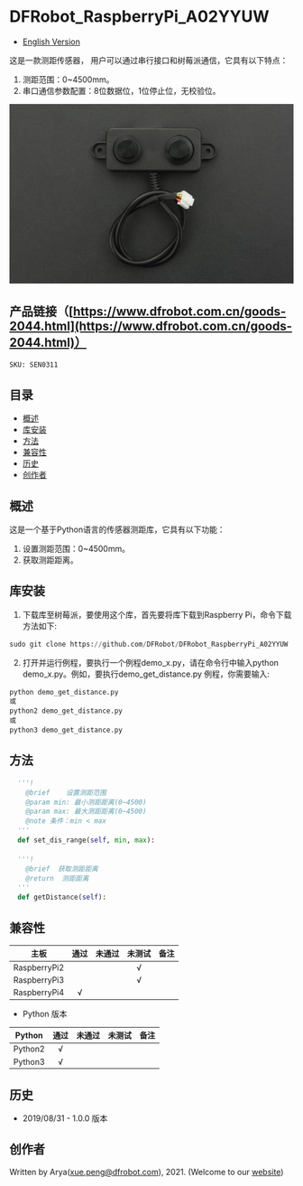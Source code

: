 # DFRobot_RaspberryPi_A02YYUW 

* [English Version](./README.md)

这是一款测距传感器， 用户可以通过串行接口和树莓派通信，它具有以下特点：<br>
1. 测距范围：0~4500mm。
2. 串口通信参数配置：8位数据位，1位停止位，无校验位。

![产品效果图](resources/images/SEN0311.png)


## 产品链接（[https://www.dfrobot.com.cn/goods-2044.html](https://www.dfrobot.com.cn/goods-2044.html)）
    SKU: SEN0311

## 目录

  * [概述](#概述)
  * [库安装](#库安装)
  * [方法](#方法)
  * [兼容性](#兼容性)
  * [历史](#历史)
  * [创作者](#创作者)

## 概述

这是一个基于Python语言的传感器测距库，它具有以下功能：<br>
1. 设置测距范围：0~4500mm。
2. 获取测距距离。

## 库安装

1. 下载库至树莓派，要使用这个库，首先要将库下载到Raspberry Pi，命令下载方法如下:<br>
```python
sudo git clone https://github.com/DFRobot/DFRobot_RaspberryPi_A02YYUW
```
2. 打开并运行例程，要执行一个例程demo_x.py，请在命令行中输入python demo_x.py。例如，要执行demo_get_distance.py 例程，你需要输入:<br>

```python
python demo_get_distance.py 
或 
python2 demo_get_distance.py 
或 
python3 demo_get_distance.py 
```

## 方法

```python
  '''!
    @brief    设置测距范围
    @param min: 最小测距距离(0~4500) 
    @param max: 最大测距距离(0~4500)
    @note 条件：min < max
  '''
  def set_dis_range(self, min, max):
    
  '''!
    @brief  获取测距距离
    @return  测距距离
  '''
  def getDistance(self):
```

## 兼容性

| 主板         | 通过 | 未通过 | 未测试 | 备注 |
| ------------ | :--: | :----: | :----: | :--: |
| RaspberryPi2 |      |        |   √    |      |
| RaspberryPi3 |      |        |   √    |      |
| RaspberryPi4 |  √   |        |        |      |

* Python 版本

| Python  | 通过 | 未通过 | 未测试 | 备注 |
| ------- | :--: | :----: | :----: | ---- |
| Python2 |  √   |        |        |      |
| Python3 |  √   |        |        |      |

## 历史

- 2019/08/31 - 1.0.0 版本

## 创作者

Written by Arya(xue.peng@dfrobot.com), 2021. (Welcome to our [website](https://www.dfrobot.com/))





